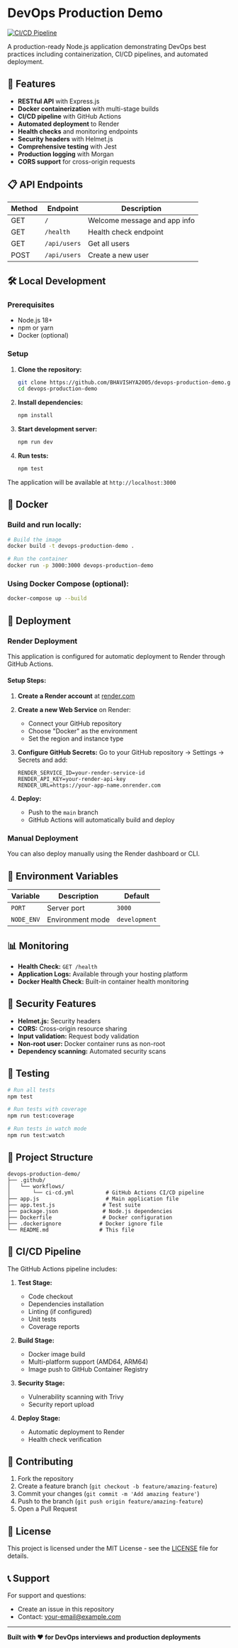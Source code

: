 # DevOps Production Demo

[![CI/CD Pipeline](https://github.com/BHAVISHYA2005/devops-production-demo/actions/workflows/ci-cd.yml/badge.svg)](https://github.com/BHAVISHYA2005/devops-production-demo/actions/workflows/ci-cd.yml)

A production-ready Node.js application demonstrating DevOps best practices including containerization, CI/CD pipelines, and automated deployment.

## 🚀 Features

- **RESTful API** with Express.js
- **Docker containerization** with multi-stage builds
- **CI/CD pipeline** with GitHub Actions
- **Automated deployment** to Render
- **Health checks** and monitoring endpoints
- **Security headers** with Helmet.js
- **Comprehensive testing** with Jest
- **Production logging** with Morgan
- **CORS support** for cross-origin requests

## 📋 API Endpoints

| Method | Endpoint | Description |
|--------|----------|-------------|
| GET | `/` | Welcome message and app info |
| GET | `/health` | Health check endpoint |
| GET | `/api/users` | Get all users |
| POST | `/api/users` | Create a new user |

## 🛠️ Local Development

### Prerequisites

- Node.js 18+ 
- npm or yarn
- Docker (optional)

### Setup

1. **Clone the repository:**
   ```bash
   git clone https://github.com/BHAVISHYA2005/devops-production-demo.git
   cd devops-production-demo
   ```

2. **Install dependencies:**
   ```bash
   npm install
   ```

3. **Start development server:**
   ```bash
   npm run dev
   ```

4. **Run tests:**
   ```bash
   npm test
   ```

The application will be available at `http://localhost:3000`

## 🐳 Docker

### Build and run locally:

```bash
# Build the image
docker build -t devops-production-demo .

# Run the container
docker run -p 3000:3000 devops-production-demo
```

### Using Docker Compose (optional):

```bash
docker-compose up --build
```

## 🚀 Deployment

### Render Deployment

This application is configured for automatic deployment to Render through GitHub Actions.

#### Setup Steps:

1. **Create a Render account** at [render.com](https://render.com)

2. **Create a new Web Service** on Render:
   - Connect your GitHub repository
   - Choose "Docker" as the environment
   - Set the region and instance type

3. **Configure GitHub Secrets:**
   Go to your GitHub repository → Settings → Secrets and add:
   
   ```
   RENDER_SERVICE_ID=your-render-service-id
   RENDER_API_KEY=your-render-api-key
   RENDER_URL=https://your-app-name.onrender.com
   ```

4. **Deploy:**
   - Push to the `main` branch
   - GitHub Actions will automatically build and deploy

### Manual Deployment

You can also deploy manually using the Render dashboard or CLI.

## 🔧 Environment Variables

| Variable | Description | Default |
|----------|-------------|---------|
| `PORT` | Server port | `3000` |
| `NODE_ENV` | Environment mode | `development` |

## 📊 Monitoring

- **Health Check:** `GET /health`
- **Application Logs:** Available through your hosting platform
- **Docker Health Check:** Built-in container health monitoring

## 🔐 Security Features

- **Helmet.js:** Security headers
- **CORS:** Cross-origin resource sharing
- **Input validation:** Request body validation
- **Non-root user:** Docker container runs as non-root
- **Dependency scanning:** Automated security scans

## 🧪 Testing

```bash
# Run all tests
npm test

# Run tests with coverage
npm run test:coverage

# Run tests in watch mode
npm run test:watch
```

## 📁 Project Structure

```
devops-production-demo/
├── .github/
│   └── workflows/
│       └── ci-cd.yml          # GitHub Actions CI/CD pipeline
├── app.js                     # Main application file
├── app.test.js               # Test suite
├── package.json              # Node.js dependencies
├── Dockerfile                # Docker configuration
├── .dockerignore            # Docker ignore file
└── README.md                # This file
```

## 🔄 CI/CD Pipeline

The GitHub Actions pipeline includes:

1. **Test Stage:**
   - Code checkout
   - Dependencies installation
   - Linting (if configured)
   - Unit tests
   - Coverage reports

2. **Build Stage:**
   - Docker image build
   - Multi-platform support (AMD64, ARM64)
   - Image push to GitHub Container Registry

3. **Security Stage:**
   - Vulnerability scanning with Trivy
   - Security report upload

4. **Deploy Stage:**
   - Automatic deployment to Render
   - Health check verification

## 🤝 Contributing

1. Fork the repository
2. Create a feature branch (`git checkout -b feature/amazing-feature`)
3. Commit your changes (`git commit -m 'Add amazing feature'`)
4. Push to the branch (`git push origin feature/amazing-feature`)
5. Open a Pull Request

## 📝 License

This project is licensed under the MIT License - see the [LICENSE](LICENSE) file for details.

## 📞 Support

For support and questions:
- Create an issue in this repository
- Contact: your-email@example.com

---

**Built with ❤️ for DevOps interviews and production deployments**